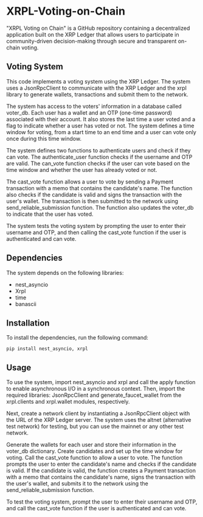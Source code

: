 # XRPL-Voting-on-Chain
"XRPL Voting on Chain" is a GitHub repository containing a decentralized application built on the XRP Ledger that allows users to participate in community-driven decision-making through secure and transparent on-chain voting. 

## Voting System
This code implements a voting system using the XRP Ledger. The system uses a JsonRpcClient to communicate with the XRP Ledger and the xrpl library to generate wallets, transactions and submit them to the network.

The system has access to the voters' information in a database called voter_db. Each user has a wallet and an OTP (one-time password) associated with their account. It also stores the last time a user voted and a flag to indicate whether a user has voted or not. The system defines a time window for voting, from a start time to an end time and a user can vote only once during this time window.

The system defines two functions to authenticate users and check if they can vote. The authenticate_user function checks if the username and OTP are valid. The can_vote function checks if the user can vote based on the time window and whether the user has already voted or not.

The cast_vote function allows a user to vote by sending a Payment transaction with a memo that contains the candidate's name. The function also checks if the candidate is valid and signs the transaction with the user's wallet. The transaction is then submitted to the network using send_reliable_submission function. The function also updates the voter_db to indicate that the user has voted.

The system tests the voting system by prompting the user to enter their username and OTP, and then calling the cast_vote function if the user is authenticated and can vote.

## Dependencies
The system depends on the following libraries:
- nest_asyncio
- Xrpl
- time
- banascii

## Installation
To install the dependencies, run the following command:

```
pip install nest_asyncio, xrpl
```

## Usage
To use the system, import nest_asyncio and xrpl and call the apply function to enable asynchronous I/O in a synchronous context. Then, import the required libraries: JsonRpcClient and generate_faucet_wallet from the xrpl.clients and xrpl.wallet modules, respectively.

Next, create a network client by instantiating a JsonRpcClient object with the URL of the XRP Ledger server. The system uses the altnet (alternative test network) for testing, but you can use the mainnet or any other test network.

Generate the wallets for each user and store their information in the voter_db dictionary. Create candidates and set up the time window for voting.
Call the cast_vote function to allow a user to vote. The function prompts the user to enter the candidate's name and checks if the candidate is valid. If the candidate is valid, the function creates a Payment transaction with a memo that contains the candidate's name, signs the transaction with the user's wallet, and submits it to the network using the send_reliable_submission function.

To test the voting system, prompt the user to enter their username and OTP, and call the cast_vote function if the user is authenticated and can vote.
